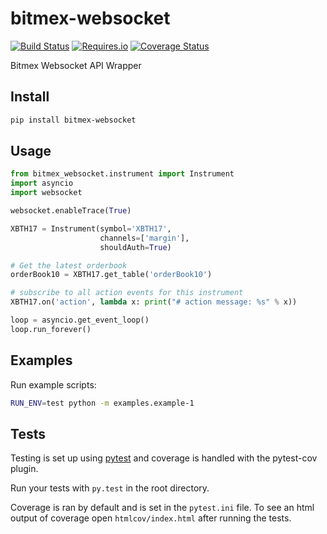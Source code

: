 bitmex-websocket
==========================

[![Build Status](https://travis-ci.org/joliveros/bitmex-websocket.svg?branch=master)](https://travis-ci.org/joliveros/bitmex-websocket)
[![Requires.io](https://requires.io/github/joliveros/bitmex-websocket/requirements.svg?branch=master)](https://requires.io/github/joliveros/bitmex-websocket/requirements?branch=master)
[![Coverage Status](https://coveralls.io/repos/github/joliveros/bitmex-websocket/badge.svg?branch=master)](https://coveralls.io/github/joliveros/bitmex-websocket?branch=master)

Bitmex Websocket API Wrapper

## Install

```bash
pip install bitmex-websocket
```



## Usage

```python
from bitmex_websocket.instrument import Instrument
import asyncio
import websocket

websocket.enableTrace(True)

XBTH17 = Instrument(symbol='XBTH17',
                    channels=['margin'],
                    shouldAuth=True)

# Get the latest orderbook
orderBook10 = XBTH17.get_table('orderBook10')

# subscribe to all action events for this instrument
XBTH17.on('action', lambda x: print("# action message: %s" % x))

loop = asyncio.get_event_loop()
loop.run_forever()
```

## Examples
  Run example scripts:
  ```bash
  RUN_ENV=test python -m examples.example-1
  ```
## Tests

Testing is set up using [pytest](http://pytest.org) and coverage is handled
with the pytest-cov plugin.

Run your tests with ```py.test``` in the root directory.

Coverage is ran by default and is set in the ```pytest.ini``` file.
To see an html output of coverage open ```htmlcov/index.html``` after running the tests.
